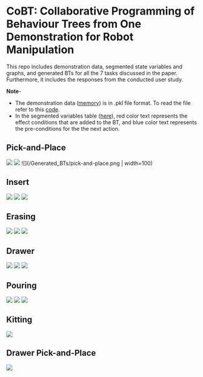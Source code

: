 # CoBT: Collaborative Programming of Behaviour Trees from One Demonstration for Robot Manipulation

This repo includes demonstration data, segmented state variables and graphs, and generated BTs for all the 7 tasks discussed in the paper. Furthermore, it includes the responses from the conducted user study.

**Note**- 
* The demonstration data ([memory](Memory)) is in .pkl file format. To read the file refer to this [code](Memory/git_data.py). 
* In the segmented variables table ([here](Segmented_state_Variables)), red color text represents the effect conditions that are added to the BT, and blue color text represents the pre-conditions for the the next action. 

## Pick-and-Place
![](/Segmentation_graphs/Segmented_graph_Cube.png)
![](/Segmented_state_Variables/P&P.png)
![](/Generated_BTs/pick-and-place.png | width=100)

## Insert
![](/Segmentation_graphs/Segmented_graph_Insert.png)
![](/Segmented_state_Variables/Insert.png)
![](/Generated_BTs/insertion.png)

## Erasing
![](/Segmentation_graphs/Segmented_graph_Duster.png)
![](/Segmented_state_Variables/Erasing.png)
![](/Generated_BTs/duster.png)

## Drawer
![](/Segmentation_graphs/Segmented_graph_Handle.png)
![](/Segmented_state_Variables/Drawer.png)
![](/Generated_BTs/drawer.png)

## Pouring
![](/Segmentation_graphs/Segmented_graph_Bottle.png)
![](/Segmented_state_Variables/Pouring.png)
![](/Generated_BTs/pouring.png)

## Kitting
![](/Generated_BTs/kitting.png)

## Drawer Pick-and-Place 
![](/Generated_BTs/drawer_pp.png)


